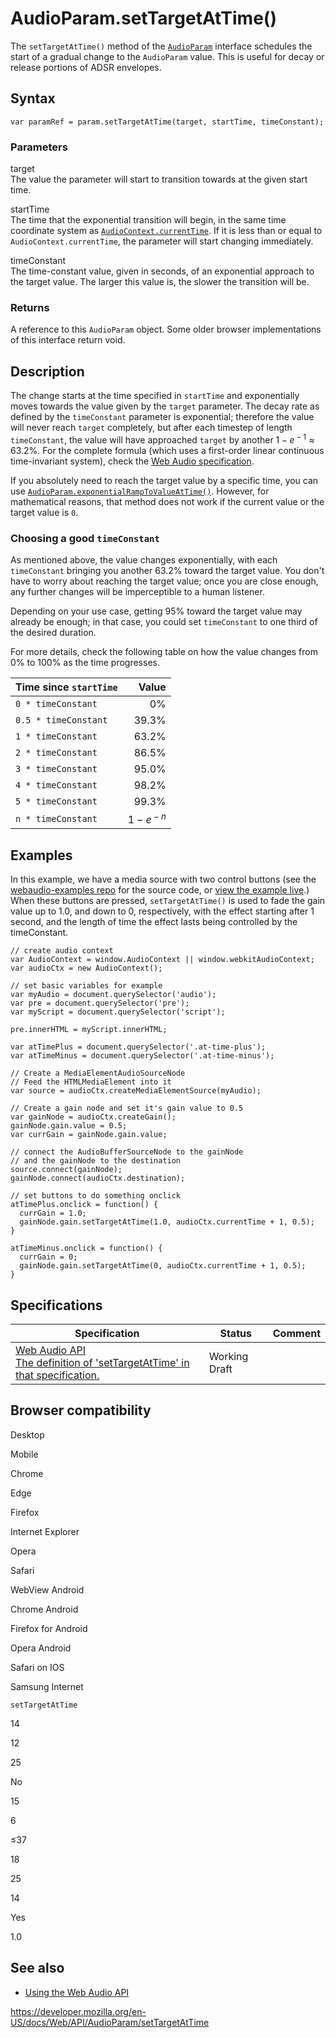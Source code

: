 # AudioParam.setTargetAtTime()

The `setTargetAtTime()` method of the [`AudioParam`](../audioparam) interface schedules the start of a gradual change to the `AudioParam` value. This is useful for decay or release portions of ADSR envelopes.

## Syntax

    var paramRef = param.setTargetAtTime(target, startTime, timeConstant);

### Parameters

target  
The value the parameter will start to transition towards at the given start time.

startTime  
The time that the exponential transition will begin, in the same time coordinate system as [`AudioContext.currentTime`](../baseaudiocontext/currenttime). If it is less than or equal to `AudioContext.currentTime`, the parameter will start changing immediately.

timeConstant  
The time-constant value, given in seconds, of an exponential approach to the target value. The larger this value is, the slower the transition will be.

### Returns

A reference to this `AudioParam` object. Some older browser implementations of this interface return void.

## Description

The change starts at the time specified in `startTime` and exponentially moves towards the value given by the `target` parameter. The decay rate as defined by the `timeConstant` parameter is exponential; therefore the value will never reach `target` completely, but after each timestep of length `timeConstant`, the value will have approached `target` by another 1 − *e*<sup> − 1</sup> ≈ 63.2%. For the complete formula (which uses a first-order linear continuous time-invariant system), check the [Web Audio specification](https://webaudio.github.io/web-audio-api/#dom-audioparam-settargetattime).

If you absolutely need to reach the target value by a specific time, you can use [`AudioParam.exponentialRampToValueAtTime()`](exponentialramptovalueattime). However, for mathematical reasons, that method does not work if the current value or the target value is `0`.

### Choosing a good `timeConstant`

As mentioned above, the value changes exponentially, with each `timeConstant` bringing you another 63.2% toward the target value. You don't have to worry about reaching the target value; once you are close enough, any further changes will be imperceptible to a human listener.

Depending on your use case, getting 95% toward the target value may already be enough; in that case, you could set `timeConstant` to one third of the desired duration.

For more details, check the following table on how the value changes from 0% to 100% as the time progresses.

<table><thead><tr class="header"><th>Time since <code>startTime</code></th><th style="text-align: right;">Value</th></tr></thead><tbody><tr class="odd"><td><code>0 * timeConstant</code></td><td style="text-align: right;">0%</td></tr><tr class="even"><td><code>0.5 * timeConstant</code></td><td style="text-align: right;">39.3%</td></tr><tr class="odd"><td><code>1 * timeConstant</code></td><td style="text-align: right;">63.2%</td></tr><tr class="even"><td><code>2 * timeConstant</code></td><td style="text-align: right;">86.5%</td></tr><tr class="odd"><td><code>3 * timeConstant</code></td><td style="text-align: right;">95.0%</td></tr><tr class="even"><td><code>4 * timeConstant</code></td><td style="text-align: right;">98.2%</td></tr><tr class="odd"><td><code>5 * timeConstant</code></td><td style="text-align: right;">99.3%</td></tr><tr class="even"><td><code>n * timeConstant</code></td><td style="text-align: right;"><span class="math inline">1 − <em>e</em><sup> − <em>n</em></sup></span></td></tr></tbody></table>

## Examples

In this example, we have a media source with two control buttons (see the [webaudio-examples repo](https://github.com/mdn/webaudio-examples/blob/master/audio-param/index.html) for the source code, or [view the example live](https://mdn.github.io/webaudio-examples/audio-param/).) When these buttons are pressed, `setTargetAtTime()` is used to fade the gain value up to 1.0, and down to 0, respectively, with the effect starting after 1 second, and the length of time the effect lasts being controlled by the timeConstant.

    // create audio context
    var AudioContext = window.AudioContext || window.webkitAudioContext;
    var audioCtx = new AudioContext();

    // set basic variables for example
    var myAudio = document.querySelector('audio');
    var pre = document.querySelector('pre');
    var myScript = document.querySelector('script');

    pre.innerHTML = myScript.innerHTML;

    var atTimePlus = document.querySelector('.at-time-plus');
    var atTimeMinus = document.querySelector('.at-time-minus');

    // Create a MediaElementAudioSourceNode
    // Feed the HTMLMediaElement into it
    var source = audioCtx.createMediaElementSource(myAudio);

    // Create a gain node and set it's gain value to 0.5
    var gainNode = audioCtx.createGain();
    gainNode.gain.value = 0.5;
    var currGain = gainNode.gain.value;

    // connect the AudioBufferSourceNode to the gainNode
    // and the gainNode to the destination
    source.connect(gainNode);
    gainNode.connect(audioCtx.destination);

    // set buttons to do something onclick
    atTimePlus.onclick = function() {
      currGain = 1.0;
      gainNode.gain.setTargetAtTime(1.0, audioCtx.currentTime + 1, 0.5);
    }

    atTimeMinus.onclick = function() {
      currGain = 0;
      gainNode.gain.setTargetAtTime(0, audioCtx.currentTime + 1, 0.5);
    }

## Specifications

<table><thead><tr class="header"><th>Specification</th><th>Status</th><th>Comment</th></tr></thead><tbody><tr class="odd"><td><a href="https://webaudio.github.io/web-audio-api/#dom-audioparam-settargetattime">Web Audio API<br />
<span class="small">The definition of 'setTargetAtTime' in that specification.</span></a></td><td><span class="spec-wd">Working Draft</span></td><td></td></tr></tbody></table>

## Browser compatibility

Desktop

Mobile

Chrome

Edge

Firefox

Internet Explorer

Opera

Safari

WebView Android

Chrome Android

Firefox for Android

Opera Android

Safari on IOS

Samsung Internet

`setTargetAtTime`

14

12

25

No

15

6

≤37

18

25

14

Yes

1.0

## See also

- [Using the Web Audio API](../web_audio_api/using_web_audio_api)

<a href="https://developer.mozilla.org/en-US/docs/Web/API/AudioParam/setTargetAtTime" class="_attribution-link">https://developer.mozilla.org/en-US/docs/Web/API/AudioParam/setTargetAtTime</a>
